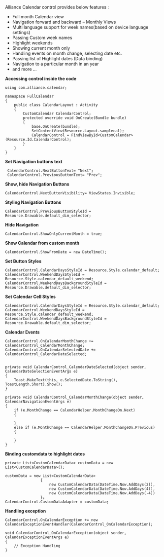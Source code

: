 Alliance Calendar control provides below features :
 
* Full month Calendar view
* Navigation forward and backward – Monthly Views
* Multi language support for week names(based on device language settings)
* Passing Custom week names 
* Highlight weekends
* Showing current month only
* Handling events on month change, selecting date etc.
* Passing list of Highlight dates (Data binding)
* Navigation to a particular month in an year
* and more …


**Accessing control inside the code**

```
using com.alliance.calendar;

namespace FullCalendar
{
    public class CalendarLayout : Activity
    {
	    CustomCalendar CalendarControl;
    	protected override void OnCreate(Bundle bundle)
		{
			base.OnCreate(bundle);
			SetContentView(Resource.Layout.samplecal);
			CalendarControl = FindViewById<CustomCalendar>(Resource.Id.CalendarControl);
		}
	}
}

```

**Set Navigation buttons text**


```
 CalendarControl.NextButtonText= "Next";
 CalendarControl.PreviousButtonText= "Prev";
```
**Show, hide Navigation Buttons**

```
CalendarControl.NextButtonVisibility= ViewStates.Invisible;
```

**Styling Navigation Buttons**

```
CalendarControl.PreviousButtonStyleId = Resource.Drawable.default_dim_selector;
```

**Hide Navigation**

```
CalendarControl.ShowOnlyCurrentMonth = true;
```

**Show Calendar from custom month**

```
CalendarControl.ShowFromDate = new DateTime();
```

**Set Button Styles**

```
CalendarControl.CalendarDaysStyleId = Resource.Style.calendar_default;
CalendarControl.WeekendDaysStyleId = Resource.Style.calendar_default_weekend;
CalendarControl.WeekendDaysBackgroundStyleId = Resource.Drawable.default_dim_selector;
```

**Set Calendar Cell Styles**

```
CalendarControl.CalendarDaysStyleId = Resource.Style.calendar_default;
CalendarControl.WeekendDaysStyleId = Resource.Style.calendar_default_weekend;
CalendarControl.WeekendDaysBackgroundStyleId = Resource.Drawable.default_dim_selector;
```

**Calendar Events**

```
CalendarControl.OnCalendarMonthChange += CalendarControl_CalendarMonthChange;
CalendarControl.OnCalendarSelectedDate += CalendarControl_CalendarDateSelected;


private void CalendarControl_CalendarDateSelected(object sender, CalendarDateSelectionEventArgs e)
{
	Toast.MakeText(this, e.SelectedDate.ToString(), ToastLength.Short).Show();
}

private void CalendarControl_CalendarMonthChange(object sender, CalendarNavigationEventArgs e)
{
	if (e.MonthChange == CalendarHelper.MonthChangeOn.Next)
	{
	
	}
	else if (e.MonthChange == CalendarHelper.MonthChangeOn.Previous)
	{
	
	}
}

```

**Binding customdata to highlight dates**

```
private List<CustomCalendarData> customData = new List<CustomCalendarData>();

customData = new List<CustomCalendarData>
				{
                	new CustomCalendarData(DateTime.Now.AddDays(2)),
                	new CustomCalendarData(DateTime.Now.AddDays(4)),
                	new CustomCalendarData(DateTime.Now.AddDays(-4))
                };
CalendarControl.CustomDataAdapter = customData;
```

**Handling exception**

```
CalendarControl.OnCalendarException += new CalendarExceptionEventHandler(CalendarControl_OnCalendarException);

void CalendarControl_OnCalendarException(object sender, CalendarExceptionEventArgs e)
{
	// Exception Handling
}
```